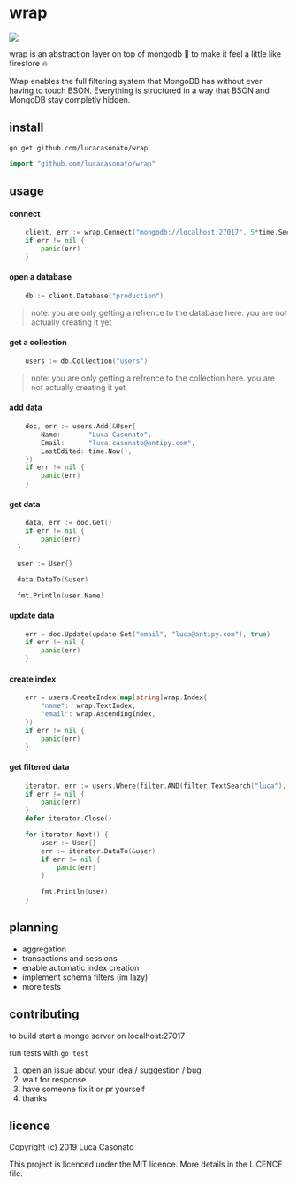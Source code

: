 # wrap

[![](https://godoc.org/github.com/nathany/looper?status.svg)](https://godoc.org/github.com/lucacasonato/wrap)

wrap is an abstraction layer on top of mongodb 🍃 to make it feel a little like firestore 🔥

Wrap enables the full filtering system that MongoDB has without ever having to touch BSON. Everything is structured in a way that BSON and MongoDB stay completly hidden.

## install

`go get github.com/lucacasonato/wrap`

```go
import "github.com/lucacasonato/wrap"
```

## usage

#### connect

```go
	client, err := wrap.Connect("mongodb://localhost:27017", 5*time.Second)
	if err != nil {
		panic(err)
	}
```

#### open a database

```go
	db := client.Database("production")
```

> note: you are only getting a refrence to the database here. you are not actually creating it yet

#### get a collection

```go
	users := db.Collection("users")
```

> note: you are only getting a refrence to the collection here. you are not actually creating it yet

#### add data

```go
	doc, err := users.Add(&User{
		Name:       "Luca Casonato",
		Email:      "luca.casonato@antipy.com",
		LastEdited: time.Now(),
	})
	if err != nil {
		panic(err)
	}
```

#### get data

```go
	data, err := doc.Get()
	if err != nil {
		panic(err)
  }

  user := User{}

  data.DataTo(&user)

  fmt.Println(user.Name)
```

#### update data

```go
	err = doc.Update(update.Set("email", "luca@antipy.com"), true)
	if err != nil {
		panic(err)
	}
```

#### create index

```go
	err = users.CreateIndex(map[string]wrap.Index{
		"name":  wrap.TextIndex,
		"email": wrap.AscendingIndex,
	})
	if err != nil {
		panic(err)
	}
```

#### get filtered data

```go
	iterator, err := users.Where(filter.AND(filter.TextSearch("luca"), filter.Equal("email", "luca.casonato@antipy.com"))).DocumentIterator()
	if err != nil {
		panic(err)
	}
	defer iterator.Close()

	for iterator.Next() {
		user := User{}
		err := iterator.DataTo(&user)
		if err != nil {
			panic(err)
		}

		fmt.Println(user)
	}
```

## planning

- aggregation
- transactions and sessions
- enable automatic index creation
- implement schema filters (im lazy)
- more tests

## contributing

to build start a mongo server on localhost:27017

run tests with `go test`

1. open an issue about your idea / suggestion / bug
2. wait for response
3. have someone fix it or pr yourself
4. thanks

## licence

Copyright (c) 2019 Luca Casonato

This project is licenced under the MIT licence. More details in the LICENCE file.
